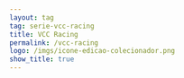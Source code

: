 ```yaml
---
layout: tag
tag: serie-vcc-racing
title: VCC Racing
permalink: /vcc-racing
logo: /imgs/icone-edicao-colecionador.png
show_title: true
---
```

